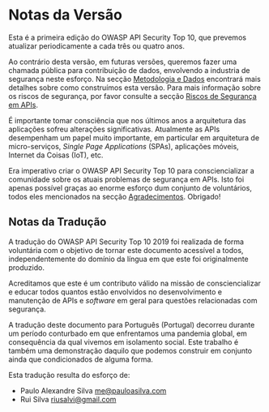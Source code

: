 Notas da Versão
===============

Esta é a primeira edição do OWASP API Security Top 10, que prevemos atualizar
periodicamente a cada três ou quatro anos.

Ao contrário desta versão, em futuras versões, queremos fazer uma chamada
pública para contribuição de dados, envolvendo a industria de segurança neste
esforço. Na secção [Metodologia e Dados][1] encontrará mais detalhes sobre como
construímos esta versão. Para mais informação sobre os riscos de segurança, por
favor consulte a secção [Riscos de Segurança em APIs][2].

É importante tomar consciência que nos últimos anos a arquitetura das aplicações
sofreu alterações significativas. Atualmente as APIs desempenham um papel muito
importante, em particular em arquitetura de micro-serviços, _Single Page
Applications_ (SPAs), aplicações móveis, Internet da Coisas (IoT), etc.

Era imperativo criar o OWASP API Security Top 10 para consciencializar a
comunidade sobre os atuais problemas de segurança em APIs. Isto foi apenas
possível graças ao enorme esforço dum conjunto de voluntários, todos eles
mencionados na secção [Agradecimentos][3]. Obrigado!

## Notas da Tradução

A tradução do OWASP API Security Top 10 2019 foi realizada de forma voluntária
com o objetivo de tornar este documento acessível a todos, independentemente do
domínio da língua em que este foi originalmente produzido.

Acreditamos que este é um contributo válido na missão de consciencializar e
educar todos quantos estão envolvidos no desenvolvimento e manutenção de APIs e
_software_ em geral para questões relacionadas com segurança.

A tradução deste documento para Português (Portugal) decorreu durante um período
conturbado em que enfrentamos uma pandemia global, em consequência da qual
vivemos em isolamento social. Este trabalho é também uma demonstração daquilo
que podemos construir em conjunto ainda que condicionados de alguma forma.

Esta tradução resulta do esforço de:

* Paulo Alexandre Silva <me@pauloasilva.com>
* Rui Silva <riusalvi@gmail.com>

[1]: ./0xd0-about-data.md
[2]: ./0x10-api-security-risks.md
[3]: ./0xd1-acknowledgments.md

